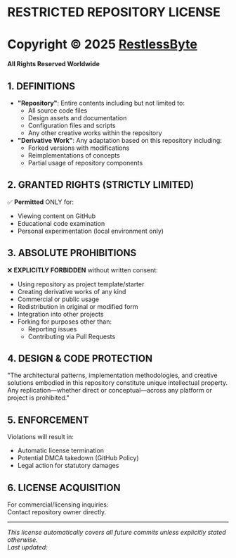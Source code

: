 # RESTRICTED REPOSITORY LICENSE


# Copyright © 2025 [RestlessByte](https://github.com/RestlessByte)  
**All Rights Reserved Worldwide**

## 1. DEFINITIONS
- **"Repository"**: Entire contents including but not limited to:
  - All source code files
  - Design assets and documentation
  - Configuration files and scripts
  - Any other creative works within the repository
- **"Derivative Work"**: Any adaptation based on this repository including:
  - Forked versions with modifications
  - Reimplementations of concepts
  - Partial usage of repository components

## 2. GRANTED RIGHTS (STRICTLY LIMITED)
✅ **Permitted** ONLY for:
- Viewing content on GitHub
- Educational code examination
- Personal experimentation (local environment only)

## 3. ABSOLUTE PROHIBITIONS
❌ **EXPLICITLY FORBIDDEN** without written consent:
- Using repository as project template/starter
- Creating derivative works of any kind
- Commercial or public usage
- Redistribution in original or modified form
- Integration into other projects
- Forking for purposes other than:
  - Reporting issues
  - Contributing via Pull Requests

## 4. DESIGN & CODE PROTECTION
"The architectural patterns, implementation methodologies, and creative solutions embodied in this repository constitute unique intellectual property. Any replication—whether direct or conceptual—across any platform or project is prohibited."

## 5. ENFORCEMENT
Violations will result in:
- Automatic license termination
- Potential DMCA takedown (GitHub Policy)
- Legal action for statutory damages

## 6. LICENSE ACQUISITION
For commercial/licensing inquiries:  
Contact repository owner directly.

---

*This license automatically covers all future commits unless explicitly stated otherwise.*  
*Last updated: <script>document.write(new Date().toLocaleDateString())</script>*
